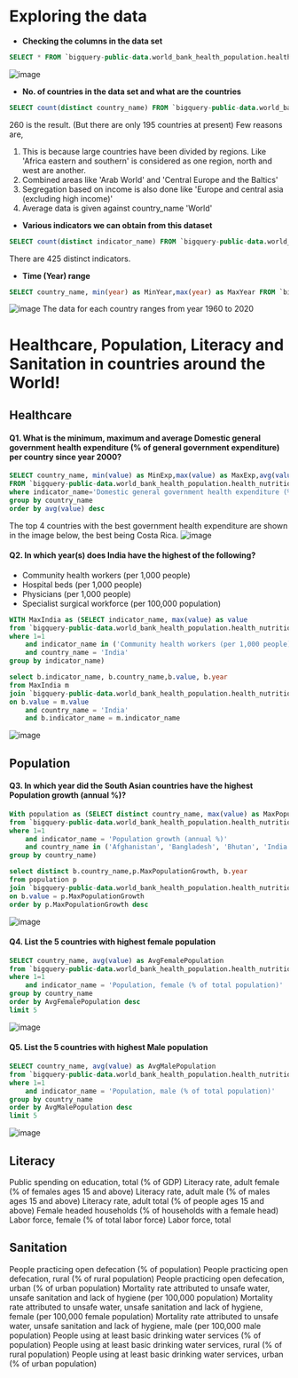 # Exploring the data

* **Checking the columns in the data set**
```sql
SELECT * FROM `bigquery-public-data.world_bank_health_population.health_nutrition_population` LIMIT 100
```
![image](https://user-images.githubusercontent.com/87647811/130986752-cd4a6d2b-87b1-4689-ae1b-13cb665ee147.png)


* **No. of countries in the data set and what are the countries**
```sql
SELECT count(distinct country_name) FROM `bigquery-public-data.world_bank_health_population.health_nutrition_population`
```
260 is the result. (But there are only 195 countries at present)
Few reasons are,
  1.  This is because large countries have been divided by regions. Like 'Africa eastern and southern' is considered as one region, north and west are another.
  2.  Combined areas like 'Arab World' and 'Central Europe and the Baltics'
  3.  Segregation based on income is also done like 'Europe and central asia (excluding high income)'
  4.  Average data is given against country_name 'World'


* **Various indicators we can obtain from this dataset**
```sql
SELECT count(distinct indicator_name) FROM `bigquery-public-data.world_bank_health_population.health_nutrition_population`
```
There are 425 distinct indicators.


* **Time (Year) range**
```sql
SELECT country_name, min(year) as MinYear,max(year) as MaxYear FROM `bigquery-public-data.world_bank_health_population.health_nutrition_population` group by country_name
```
![image](https://user-images.githubusercontent.com/87647811/131004880-c76abc4b-38c3-4b0d-a8b3-750182b749a9.png)
The data for each country ranges from year 1960 to 2020

# Healthcare, Population, Literacy and Sanitation in countries around the World!

## Healthcare 
#### Q1. What is the minimum, maximum and average Domestic general government health expenditure (% of general government expenditure) per country since year 2000?
```sql
SELECT country_name, min(value) as MinExp,max(value) as MaxExp,avg(value) as AvgExp
FROM `bigquery-public-data.world_bank_health_population.health_nutrition_population` 
where indicator_name='Domestic general government health expenditure (% of general government expenditure)' and year >= 2000
group by country_name
order by avg(value) desc
```
The top 4 countries with the best government health expenditure are shown in the image below, the best being Costa Rica. 
![image](https://user-images.githubusercontent.com/87647811/131148819-c4612b4a-dbb7-4737-add5-c989385912ce.png)

#### Q2. In which year(s) does India have the highest of the following?
* Community health workers (per 1,000 people)
* Hospital beds (per 1,000 people)
* Physicians (per 1,000 people)
* Specialist surgical workforce (per 100,000 population)
```sql
WITH MaxIndia as (SELECT indicator_name, max(value) as value
from `bigquery-public-data.world_bank_health_population.health_nutrition_population` 
where 1=1
    and indicator_name in ('Community health workers (per 1,000 people)','Hospital beds (per 1,000 people)','Physicians (per 1,000 people)','Specialist surgical workforce (per 100,000 population)')
    and country_name = 'India'
group by indicator_name)

select b.indicator_name, b.country_name,b.value, b.year
from MaxIndia m
join `bigquery-public-data.world_bank_health_population.health_nutrition_population` b
on b.value = m.value 
    and country_name = 'India'
    and b.indicator_name = m.indicator_name
```
![image](https://user-images.githubusercontent.com/87647811/131174978-9d435d62-f9fe-4ae3-ba42-63d0dda158f7.png)

## Population
#### Q3. In which year did the South Asian countries have the highest Population growth (annual %)?
```sql
With population as (SELECT distinct country_name, max(value) as MaxPopulationGrowth
from `bigquery-public-data.world_bank_health_population.health_nutrition_population` 
where 1=1
    and indicator_name = 'Population growth (annual %)'
    and country_name in ('Afghanistan', 'Bangladesh', 'Bhutan', 'India', 'Nepal', 'Pakistan', 'Sri Lanka','Maldives')
group by country_name)

select distinct b.country_name,p.MaxPopulationGrowth, b.year
from population p
join `bigquery-public-data.world_bank_health_population.health_nutrition_population` b
on b.value = p.MaxPopulationGrowth 
order by p.MaxPopulationGrowth desc
```
![image](https://user-images.githubusercontent.com/87647811/131176800-1e8158f8-f051-4230-b54e-14b2156d4b63.png)

#### Q4. List the 5 countries with highest female population
```sql
SELECT country_name, avg(value) as AvgFemalePopulation
from `bigquery-public-data.world_bank_health_population.health_nutrition_population` 
where 1=1
    and indicator_name = 'Population, female (% of total population)'
group by country_name
order by AvgFemalePopulation desc
limit 5
```
![image](https://user-images.githubusercontent.com/87647811/131177910-a2f176c0-478b-4f58-be9e-8b668fcbd7c7.png)
  
#### Q5. List the 5 countries with highest Male population
```sql
SELECT country_name, avg(value) as AvgMalePopulation
from `bigquery-public-data.world_bank_health_population.health_nutrition_population` 
where 1=1
    and indicator_name = 'Population, male (% of total population)'
group by country_name
order by AvgMalePopulation desc
limit 5
```
![image](https://user-images.githubusercontent.com/87647811/131178146-7d932f8c-e6f9-459f-8ebd-8f6affc04b7e.png)

## Literacy
Public spending on education, total (% of GDP)
Literacy rate, adult female (% of females ages 15 and above)
Literacy rate, adult male (% of males ages 15 and above)
Literacy rate, adult total (% of people ages 15 and above)
Female headed households (% of households with a female head)
Labor force, female (% of total labor force)
Labor force, total

## Sanitation
People practicing open defecation (% of population)
People practicing open defecation, rural (% of rural population)
People practicing open defecation, urban (% of urban population)
Mortality rate attributed to unsafe water, unsafe sanitation and lack of hygiene (per 100,000 population)
Mortality rate attributed to unsafe water, unsafe sanitation and lack of hygiene, female (per 100,000 female population)
Mortality rate attributed to unsafe water, unsafe sanitation and lack of hygiene, male (per 100,000 male population)
People using at least basic drinking water services (% of population)
People using at least basic drinking water services, rural (% of rural population)
People using at least basic drinking water services, urban (% of urban population)

